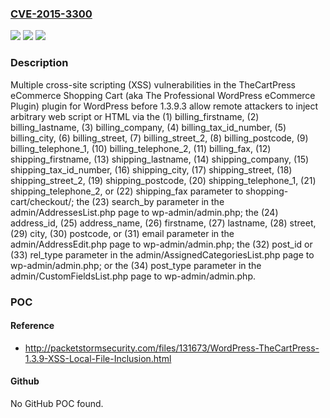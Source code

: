### [CVE-2015-3300](https://cve.mitre.org/cgi-bin/cvename.cgi?name=CVE-2015-3300)
![](https://img.shields.io/static/v1?label=Product&message=n%2Fa&color=blue)
![](https://img.shields.io/static/v1?label=Version&message=n%2Fa&color=blue)
![](https://img.shields.io/static/v1?label=Vulnerability&message=n%2Fa&color=brighgreen)

### Description

Multiple cross-site scripting (XSS) vulnerabilities in the TheCartPress eCommerce Shopping Cart (aka The Professional WordPress eCommerce Plugin) plugin for WordPress before 1.3.9.3 allow remote attackers to inject arbitrary web script or HTML via the (1) billing_firstname, (2) billing_lastname, (3) billing_company, (4) billing_tax_id_number, (5) billing_city, (6) billing_street, (7) billing_street_2, (8) billing_postcode, (9) billing_telephone_1, (10) billing_telephone_2, (11) billing_fax, (12) shipping_firstname, (13) shipping_lastname, (14) shipping_company, (15) shipping_tax_id_number, (16) shipping_city, (17) shipping_street, (18) shipping_street_2, (19) shipping_postcode, (20) shipping_telephone_1, (21) shipping_telephone_2, or (22) shipping_fax parameter to shopping-cart/checkout/; the (23) search_by parameter in the admin/AddressesList.php page to wp-admin/admin.php; the (24) address_id, (25) address_name, (26) firstname, (27) lastname, (28) street, (29) city, (30) postcode, or (31) email parameter in the admin/AddressEdit.php page to wp-admin/admin.php; the (32) post_id or (33) rel_type parameter in the admin/AssignedCategoriesList.php page to wp-admin/admin.php; or the (34) post_type parameter in the admin/CustomFieldsList.php page to wp-admin/admin.php.

### POC

#### Reference
- http://packetstormsecurity.com/files/131673/WordPress-TheCartPress-1.3.9-XSS-Local-File-Inclusion.html

#### Github
No GitHub POC found.


